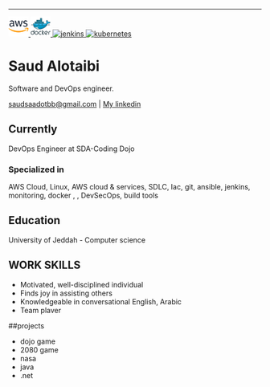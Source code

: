 ---
<p align="left"> <a href="https://aws.amazon.com" target="_blank" rel="noreferrer"> <img src="https://raw.githubusercontent.com/devicons/devicon/master/icons/amazonwebservices/amazonwebservices-original-wordmark.svg" alt="aws" width="40" height="40"/> </a> <a href="https://www.docker.com/" target="_blank" rel="noreferrer"> <img src="https://raw.githubusercontent.com/devicons/devicon/master/icons/docker/docker-original-wordmark.svg" alt="docker" width="40" height="40"/> </a> <a href="https://www.jenkins.io" target="_blank" rel="noreferrer"> <img src="https://www.vectorlogo.zone/logos/jenkins/jenkins-icon.svg" alt="jenkins" width="40" height="40"/> </a> <a href="https://kubernetes.io" target="_blank" rel="noreferrer"> <img src="https://www.vectorlogo.zone/logos/kubernetes/kubernetes-icon.svg" alt="kubernetes" width="40" height="40"/> </a> </p>


# Saud Alotaibi 
 Software and DevOps engineer.

<div id="webaddress">
<a href="saudsaadotbb@gmail.com">saudsaadotbb@gmail.com</a>
| <a href="https://www.linkedin.com/in/saud-alotaibi-480ba1133/">My linkedin</a>
</div>


## Currently
DevOps Engineer at SDA-Coding Dojo

### Specialized in

AWS Cloud, Linux, AWS cloud & services, SDLC, Iac, git, ansible, jenkins, monitoring, docker , , DevSecOps, build tools



## Education

University of Jeddah - Computer science


## WORK SKILLS

- Motivated, well-disciplined
individual
- Finds joy in assisting others
- Knowledgeable in conversational
English, Arabic
- Team plaver

##projects 
- dojo game 
- 2080 game
- nasa 
- java 
- .net  
